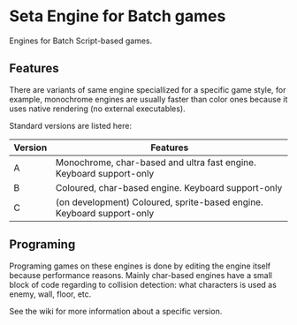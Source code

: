 # Seta Engine for Batch games
Engines for Batch Script-based games.


Features
----
There are variants of same engine speciallized for a specific game style, for example, monochrome engines are usually faster than color ones because it uses native rendering (no external executables).

Standard versions are listed here:

Version | Features
--------|-------------
A | Monochrome, char-based and ultra fast engine. Keyboard support-only
B | Coloured, char-based engine. Keyboard support-only
C | (on development) Coloured, sprite-based engine. Keyboard support-only

Programing
----
Programing games on these engines is done by editing the engine itself because performance reasons.
Mainly char-based engines have a small block of code regarding to collision detection: what characters is used as enemy, wall, floor, etc.

See the wiki for more information about a specific version.
